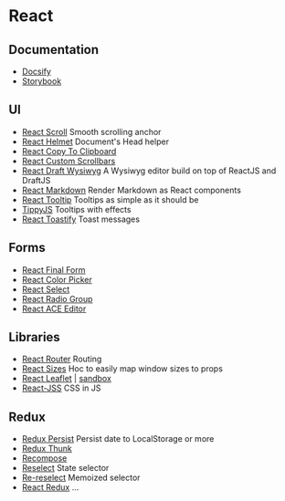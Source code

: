 # React

## Documentation

- [Docsify](https://docsify.js.org)
- [Storybook](https://storybook.js.org)

## UI
- [React Scroll](https://github.com/fisshy/react-scroll) Smooth scrolling anchor
- [React Helmet](https://github.com/nfl/react-helmet) Document's Head helper
- [React Copy To Clipboard](https://github.com/nkbt/react-copy-to-clipboard)
- [React Custom Scrollbars](https://github.com/malte-wessel/react-custom-scrollbars)
- [React Draft Wysiwyg](https://github.com/jpuri/react-draft-wysiwyg) A Wysiwyg editor build on top of ReactJS and DraftJS
- [React Markdown](https://github.com/rexxars/react-markdown) Render Markdown as React components
- [React Tooltip](https://react-tooltip.netlify.com) Tooltips as simple as it should be
- [TippyJS](https://github.com/atomiks/tippy.js-react) Tooltips with effects
- [React Toastify](https://fkhadra.github.io/react-toastify/) Toast messages

## Forms
- [React Final Form](https://github.com/final-form/react-final-form)
- [React Color Picker](https://casesandberg.github.io/react-color/)
- [React Select](https://github.com/JedWatson/react-select)
- [React Radio Group](https://github.com/chenglou/react-radio-group)
- [React ACE Editor](https://github.com/securingsincity/react-ace)

## Libraries

- [React Router](https://github.com/ReactTraining/react-router) Routing
- [React Sizes](https://github.com/renatorib/react-sizes) Hoc to easily map window sizes to props
- [React Leaflet](https://react-leaflet.js.org/docs/en/intro.html) | [sandbox](https://codesandbox.io/s/10909wzv3j)
- [React-JSS](https://cssinjs.org/react-jss/?v=v10.0.0-alpha.24) CSS in JS

## Redux

- [Redux Persist](https://github.com/rt2zz/redux-persist) Persist date to LocalStorage or more
- [Redux Thunk](https://github.com/gaearon/redux-thunk)
- [Recompose](https://github.com/acdlite/recompose)
- [Reselect](https://github.com/reactjs/reselect) State selector
- [Re-reselect](https://github.com/toomuchdesign/re-reselect) Memoized selector
- [React Redux](https://github.com/reactjs/react-redux) ...
